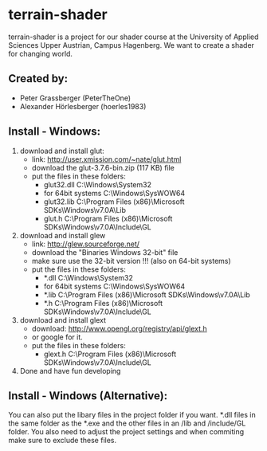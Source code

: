 terrain-shader
==============

terrain-shader is a project for our shader course at the
University of Applied Sciences Upper Austrian, Campus Hagenberg. 
We want to create a shader for changing world.

Created by:
-----------
- Peter Grassberger (PeterTheOne)
- Alexander Hörlesberger (hoerles1983)

Install - Windows:
------------------
1. download and install glut:
	- link: http://user.xmission.com/~nate/glut.html
	- download the glut-3.7.6-bin.zip (117 KB) file
	- put the files in these folders:
		- glut32.dll			C:\Windows\System32
		- for 64bit systems		C:\Windows\SysWOW64
		- glut32.lib			C:\Program Files (x86)\Microsoft SDKs\Windows\v7.0A\Lib
		- glut.h				C:\Program Files (x86)\Microsoft SDKs\Windows\v7.0A\Include\GL
2. download and install glew
	- link: http://glew.sourceforge.net/
	- download the "Binaries Windows 32-bit" file
	- make sure use the 32-bit version !!! (also on 64-bit systems)
	- put the files in these folders:
		- *.dll					C:\Windows\System32
		- for 64bit systems		C:\Windows\SysWOW64
		- *.lib					C:\Program Files (x86)\Microsoft SDKs\Windows\v7.0A\Lib
		- *.h					C:\Program Files (x86)\Microsoft SDKs\Windows\v7.0A\Include\GL
3. download and install glext
	- download: http://www.opengl.org/registry/api/glext.h
	- or google for it.
	- put the files in these folders:
		- glext.h				C:\Program Files (x86)\Microsoft SDKs\Windows\v7.0A\Include\GL
4. Done and have fun developing

Install - Windows (Alternative):
------------------------------
You can also put the libary files in the project folder if you want.
*.dll files in the same folder as the *.exe
and the other files in an /lib and /include/GL folder.
You also need to adjust the project settings and 
when commiting make sure to exclude these files.
